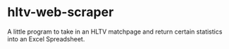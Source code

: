 # hltv-web-scraper

A little program to take in an HLTV matchpage and return certain statistics into an Excel Spreadsheet.
